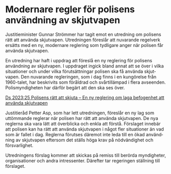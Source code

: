 # Modernare regler för polisens användning av skjutvapen

Justitieminister Gunnar Strömmer har tagit emot en utred­ning om polisens rätt att använda skjut­vapen. Utred­ningen föreslår att nuvarande regel­verk ersätts med en ny, modernare reglering som tydligare anger när polisen får använda skjutvapen.

En utredning har haft i uppdrag att föreslå en ny reglering för polisens använd­ning av skjutvapen. I upp­draget ingick bland annat att se över i vilka situa­tioner och under vilka förut­sätt­ningar polisen ska få använda skjut­vapen. Den nuvarande regleringen, som i dag finns i en kun­görelse från 1960-talet, har beskrivits som föråld­rad och svår­tillämpad i flera avseenden. Polis­myndig­heten har därför begärt att den ska ses över.

[Ds 2023:25 Polisens rätt att skjuta – ­­En ny reglering om laga befogenhet
att använda skjutvapen](/rattsliga-dokument/departementsserien-och-promemorior/2023/09/ds-202325/ "Ds 2023:25")

Justitieråd Petter Asp, som har lett utred­ningen, föreslår en ny lag som uttöm­mande reglerar när polisen har rätt att använda skjutvapen. De nya reglerna ska vara lätt att över­blicka och enkla att förstå. Förslaget inne­bär att polisen kan ha rätt att använda skjut­vapen i något fler situa­tioner än vad som är fallet i dag. Reglerna förutses däremot inte leda till en ökad använd­ning av skjut­vapen efter­som det ställs höga krav på nöd­vändig­het och försvarlighet.

Utredningens förslag kommer att skickas på remiss till berörda myndig­heter, organisa­tioner och andra intres­senter. Därefter tar regeringen ställning till förslaget.
